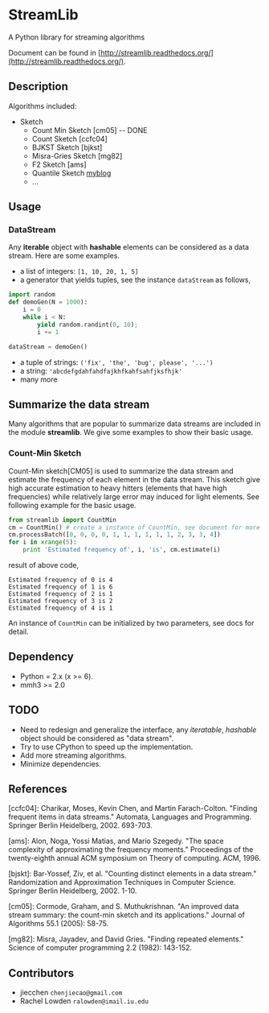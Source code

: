 StreamLib
=========

A Python library for streaming algorithms

Document can be found in [http://streamlib.readthedocs.org/](http://streamlib.readthedocs.org/).

## Description
Algorithms included:

   * Sketch
	  * Count Min Sketch [cm05] -- DONE
	  * Count Sketch [ccfc04]
	  * BJKST Sketch [bjkst]
	  * Misra-Gries Sketch [mg82]
	  * F2 Sketch [ams]
	  * Quantile Sketch [myblog]
	  * ...

## Usage
### DataStream
Any **iterable** object with **hashable** elements can be considered as a data stream. Here are some examples.

+ a list of integers: `[1, 10, 20, 1, 5]`
+ a generator that yields tuples, see the instance `dataStream` as follows,

~~~python
import random
def demoGen(N = 1000):
    i = 0
    while i < N:
        yield random.randint(0, 10);
        i += 1

dataStream = demoGen()
~~~
+ a tuple of strings: `('fix', 'the', 'bug', please', '...')`
+ a string: `'abcdefgdahfahdfajkhfkahfsahfjksfhjk'`
+ many more

## Summarize the data stream
Many algorithms that are popular to summarize data streams are included
in the module **streamlib**. We give some examples to show their basic usage.

### Count-Min Sketch
Count-Min sketch[CM05] is used to summarize the data stream and estimate the frequency of each element in the data stream. This sketch give high accurate estimation to heavy hitters (elements that have high frequencies) while relatively large error may induced for light elements. See following example for the basic usage.

~~~python
from streamlib import CountMin
cm = CountMin() # create a instance of CountMin, see document for more detail
cm.processBatch([0, 0, 0, 0, 1, 1, 1, 1, 1, 1, 2, 3, 3, 4])
for i in xrange(5):
    print 'Estimated frequency of', i, 'is', cm.estimate(i)
~~~
result of above code,

	Estimated frequency of 0 is 4
	Estimated frequency of 1 is 6
	Estimated frequency of 2 is 1
	Estimated frequency of 3 is 2
	Estimated frequency of 4 is 1


An instance of `CountMin` can be initialized by two parameters, see docs for detail.

## Dependency

  * Python = 2.x (x >= 6).
  * mmh3 >= 2.0


## TODO
- Need to redesign and generalize the interface, any *iteratable*, *hashable* object should be considered as "data stream".
- Try to use CPython to speed up the implementation.
- Add more streaming algorithms.
- Minimize dependencies.

## References
[ccfc04]: Charikar, Moses, Kevin Chen, and Martin Farach-Colton. "Finding frequent items in data streams." Automata, Languages and Programming. Springer Berlin Heidelberg, 2002. 693-703.

[ams]: Alon, Noga, Yossi Matias, and Mario Szegedy. "The space complexity of approximating the frequency moments." Proceedings of the twenty-eighth annual ACM symposium on Theory of computing. ACM, 1996.

[bjskt]: Bar-Yossef, Ziv, et al. "Counting distinct elements in a data stream." Randomization and Approximation Techniques in Computer Science. Springer Berlin Heidelberg, 2002. 1-10.

[cm05]: Cormode, Graham, and S. Muthukrishnan. "An improved data stream summary: the count-min sketch and its applications." Journal of Algorithms 55.1 (2005): 58-75.

[mg82]: Misra, Jayadev, and David Gries. "Finding repeated elements." Science of computer programming 2.2 (1982): 143-152.

[myblog]: http://jiecchen.github.io/blog/2014/08/13/quantile-sketch/

## Contributors

  * jiecchen `chenjiecao@gmail.com`
  * Rachel Lowden `ralowden@imail.iu.edu`
